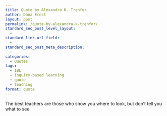 ```yaml
---
title: Quote by Alexandra K. Trenfor
author: Dana Ernst
layout: post
permalink: /quote-by-alexandra-k-trenfor/
standard_seo_post_level_layout:
  - 
standard_link_url_field:
  - 
standard_seo_post_meta_description:
  - 
categories:
  - Quotes
tags:
  - IBL
  - inquiry-based learning
  - quote
  - teaching
format: quote
---
```

The best teachers are those who show you where to look, but don&#8217;t tell you what to see.